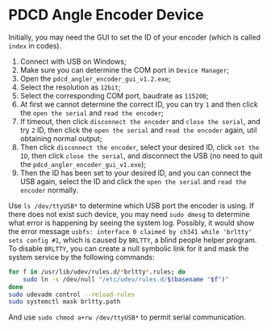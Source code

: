 # PDCD Angle Encoder Device
Initially, you may need the GUI to set the ID of your encoder (which is called `index` in codes).
1. Connect with USB on Windows;
2. Make sure you can determine the COM port in `Device Manager`;
3. Open the `pdcd_angler_encoder_gui_v1.2.exe`;
4. Select the resolution as `12bit`;
5. Select the corresponding COM port, baudrate as `115200`;
6. At first we cannot determine the correct ID, you can try `1` and then click the `open the serial` and `read the encoder`;
7. If timeout, then click `disconnect the encoder` and `close the serial`, and try `2` ID, then click the `open the serial` and `read the encoder` again, util obtaining normal output;
8. Then click `disconnect the encoder`, select your desired ID, click `set the ID`, then click `close the serial`, and disconnect the USB (no need to quit the `pdcd_angler_encoder_gui_v1.exe`);
9. Then the ID has been set to your desired ID, and you can connect the USB again, select the ID and click the `open the serial` and `read the encoder` normally.

Use `ls /dev/ttyUSB*` to determine which USB port the encoder is using.
If there does not exist such device, you may need `sudo dmesg` to determine what error is happening by seeing the system log.
Possibly, it would show the error message `usbfs: interface 0 claimed by ch341 while 'brltty' sets config #1`, which is caused by `BRLTTY`, a blind people helper program. To disable `BRLTTY`, you can create a null symbolic link for it and mask the system service by the following commands: 
```bash
for f in /usr/lib/udev/rules.d/*brltty*.rules; do
    sudo ln -s /dev/null "/etc/udev/rules.d/$(basename "$f")"
done
sudo udevadm control --reload-rules
sudo systemctl mask brltty.path
```
And use `sudo chmod a+rw /dev/ttyUSB*` to permit serial communication.
